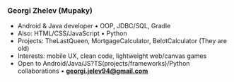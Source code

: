 ### Georgi Zhelev (Mupaky)

- Android & Java developer • OOP, JDBC/SQL, Gradle  
- Also: HTML/CSS/JavaScript • Python 
- Projects: TheLastQueen, MortgageCalculator, BelotCalculator (They are old) 
- Interests: mobile UX, clean code, lightweight web/canvas games  
- Open to Android/Java/JS?TS(projects/frameworks)/Python collaborations • **georgi.jelev94@gmail.com**


